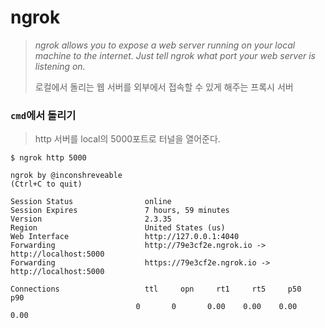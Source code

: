 # ngrok

> _ngrok allows you to expose a web server running on your local machine to the internet. Just tell ngrok what port your web server is listening on._ 
>
> 로컬에서 돌리는 웹 서버를 외부에서 접속할 수 있게 해주는 프록시 서버



### `cmd`에서 돌리기

> http 서버를 local의 5000포트로 터널을 열어준다.

```shell
$ ngrok http 5000
```

```shell
ngrok by @inconshreveable                                                                               (Ctrl+C to quit)

Session Status                online
Session Expires               7 hours, 59 minutes
Version                       2.3.35
Region                        United States (us)
Web Interface                 http://127.0.0.1:4040
Forwarding                    http://79e3cf2e.ngrok.io -> http://localhost:5000
Forwarding                    https://79e3cf2e.ngrok.io -> http://localhost:5000

Connections                   ttl     opn     rt1     rt5     p50     p90
                            0       0       0.00    0.00    0.00    0.00
```


